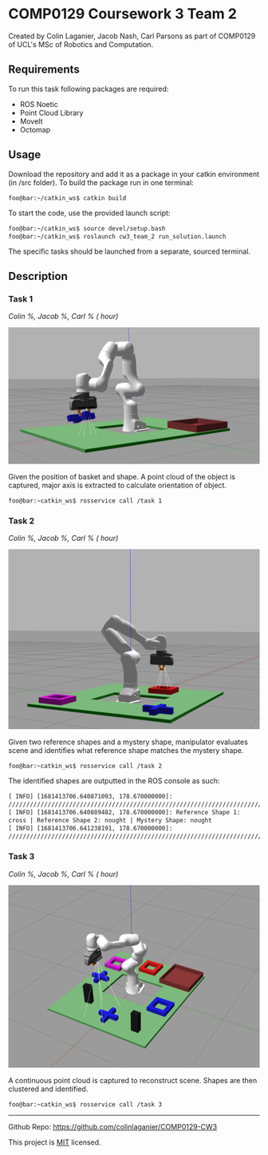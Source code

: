# COMP0129 Coursework 3 Team 2 

Created by Colin Laganier, Jacob Nash, Carl Parsons as part of COMP0129 of UCL's MSc of Robotics and Computation.

## Requirements

To run this task following packages are required: 
- ROS Noetic
- Point Cloud Library
- MoveIt
- Octomap

## Usage

Download the repository and add it as a package in your catkin environment (in /src folder). To build the package run in one terminal: 
```console
foo@bar:~/catkin_ws$ catkin build
```

To start the code, use the provided launch script:
```console
foo@bar:~/catkin_ws$ source devel/setup.bash
foo@bar:~/catkin_ws$ roslaunch cw3_team_2 run_solution.launch
```

The specific tasks should be launched from a separate, sourced terminal. 

## Description 


### Task 1
*Colin %, Jacob %, Carl % ( hour)*

![Task_1](figures/task_1.png)

Given the position of basket and shape. A point cloud of the object is captured, major axis is extracted to calculate orientation of object. 

```console
foo@bar:~catkin_ws$ rosservice call /task 1
```
### Task 2
*Colin %, Jacob %, Carl % ( hour)*

![Task_2](figures/task_2.png)

Given two reference shapes and a mystery shape, manipulator evaluates scene and identifies what reference shape matches the mystery shape.

```console
foo@bar:~catkin_ws$ rosservice call /task 2
```

The identified shapes are outputted in the ROS console as such:
```console
[ INFO] [1681413706.640871093, 178.670000000]: ////////////////////////////////////////////////////////////////////////////
[ INFO] [1681413706.640889482, 178.670000000]: Reference Shape 1: cross | Reference Shape 2: nought | Mystery Shape: nought
[ INFO] [1681413706.641238191, 178.670000000]: ////////////////////////////////////////////////////////////////////////////
```

### Task 3
*Colin %, Jacob %, Carl % ( hour)*

![Task_3](figures/task_3.png)

A continuous point cloud is captured to reconstruct scene. Shapes are then clustered and identified.

```console
foo@bar:~catkin_ws$ rosservice call /task 3
```

---
Github Repo: https://github.com/colinlaganier/COMP0129-CW3

This project is [MIT](LICENSE) licensed.

